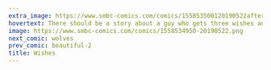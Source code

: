 ```yaml
---
extra_image: https://www.smbc-comics.com/comics/155853500120190522after.png
hovertext: There should be a story about a guy who gets three wishes and uses them perfectly.
image: https://www.smbc-comics.com/comics/1558534950-20190522.png
next_comic: wolves
prev_comic: beautiful-2
title: Wishes
---
```


